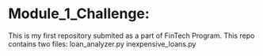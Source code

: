 # Module_1_Challenge:
This is my first repository submited as a part of FinTech Program. This repo contains two files: 
  loan_analyzer.py
  inexpensive_loans.py

